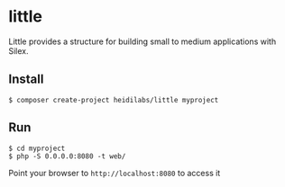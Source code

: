 # little
Little provides a structure for building small to medium applications with Silex.

## Install

    $ composer create-project heidilabs/little myproject

## Run

    $ cd myproject
    $ php -S 0.0.0.0:8080 -t web/
    
Point your browser to ``http://localhost:8080`` to access it
